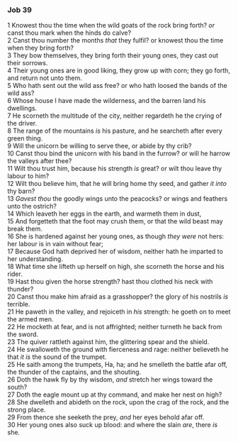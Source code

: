 ### Job 39

1 Knowest thou the time when the wild goats of the rock bring forth? *or* canst thou mark when the hinds do calve?  
2 Canst thou number the months *that* they fulfil? or knowest thou the time when they bring forth?  
3 They bow themselves, they bring forth their young ones, they cast out their sorrows.  
4 Their young ones are in good liking, they grow up with corn; they go forth, and return not unto them.  
5 Who hath sent out the wild ass free? or who hath loosed the bands of the wild ass?  
6 Whose house I have made the wilderness, and the barren land his dwellings.  
7 He scorneth the multitude of the city, neither regardeth he the crying of the driver.  
8 The range of the mountains *is* his pasture, and he searcheth after every green thing.  
9 Will the unicorn be willing to serve thee, or abide by thy crib?  
10 Canst thou bind the unicorn with his band in the furrow? or will he harrow the valleys after thee?  
11 Wilt thou trust him, because his strength *is* great? or wilt thou leave thy labour to him?  
12 Wilt thou believe him, that he will bring home thy seed, and gather *it into* thy barn?  
13 *Gavest thou* the goodly wings unto the peacocks? or wings and feathers unto the ostrich?  
14 Which leaveth her eggs in the earth, and warmeth them in dust,  
15 And forgetteth that the foot may crush them, or that the wild beast may break them.  
16 She is hardened against her young ones, as though *they were* not hers: her labour is in vain without fear;  
17 Because God hath deprived her of wisdom, neither hath he imparted to her understanding.  
18 What time she lifteth up herself on high, she scorneth the horse and his rider.  
19 Hast thou given the horse strength? hast thou clothed his neck with thunder?  
20 Canst thou make him afraid as a grasshopper? the glory of his nostrils *is* terrible.  
21 He paweth in the valley, and rejoiceth in *his* strength: he goeth on to meet the armed men.  
22 He mocketh at fear, and is not affrighted; neither turneth he back from the sword.  
23 The quiver rattleth against him, the glittering spear and the shield.  
24 He swalloweth the ground with fierceness and rage: neither believeth he that *it is* the sound of the trumpet.  
25 He saith among the trumpets, Ha, ha; and he smelleth the battle afar off, the thunder of the captains, and the shouting.  
26 Doth the hawk fly by thy wisdom, *and* stretch her wings toward the south?  
27 Doth the eagle mount up at thy command, and make her nest on high?  
28 She dwelleth and abideth on the rock, upon the crag of the rock, and the strong place.  
29 From thence she seeketh the prey, *and* her eyes behold afar off.  
30 Her young ones also suck up blood: and where the slain *are*, there *is* she.  
